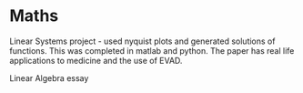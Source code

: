 # Maths
Linear Systems project - used nyquist plots and generated solutions of functions. This was completed in matlab and python. The paper has real life applications to medicine and the use of EVAD. 


Linear Algebra essay
